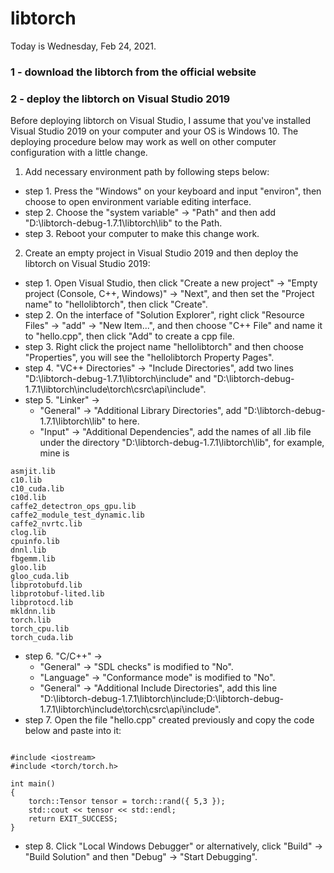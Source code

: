 # libtorch
Today is Wednesday, Feb 24, 2021.
### 1 - download the libtorch from the official website
### 2 - deploy the libtorch on Visual Studio 2019
Before deploying libtorch on Visual Studio, I assume that you've installed Visual Studio 2019 on your computer and your OS is Windows 10. The deploying procedure below may work as well on other computer configuration with a little change.

1. Add necessary environment path by following steps below:
+ step 1. Press the "Windows" on your keyboard and input "environ", then choose to open environment variable editing interface.
+ step 2. Choose the "system variable" -> "Path" and then add "D:\libtorch-debug-1.7.1\libtorch\lib" to the Path.
+ step 3. Reboot your computer to make this change work.

2. Create an empty project in Visual Studio 2019 and then deploy the libtorch on Visual Studio 2019:
+ step 1. Open Visual Studio, then click "Create a new project" -> "Empty project (Console, C++, Windows)" -> "Next", and then set the "Project name" to "hellolibtorch", then click "Create".
+ step 2. On the interface of "Solution Explorer", right click "Resource Files" -> "add" -> "New Item...", and then choose "C++ File" and name it to "hello.cpp", then click "Add" to create a cpp file.
+ step 3. Right click the project name "hellolibtorch" and then choose "Properties", you will see the "hellolibtorch Property Pages".
+ step 4. "VC++ Directories" -> "Include Directories", add two lines "D:\libtorch-debug-1.7.1\libtorch\include" and "D:\libtorch-debug-1.7.1\libtorch\include\torch\csrc\api\include".
+ step 5. "Linker" -> 
  + "General" -> "Additional Library Directories", add "D:\libtorch-debug-1.7.1\libtorch\lib" to here.
  + "Input" -> "Additional Dependencies", add the names of all .lib file under the directory "D:\libtorch-debug-1.7.1\libtorch\lib", for example, mine is 
```
asmjit.lib
c10.lib
c10_cuda.lib
c10d.lib
caffe2_detectron_ops_gpu.lib
caffe2_module_test_dynamic.lib
caffe2_nvrtc.lib
clog.lib
cpuinfo.lib
dnnl.lib
fbgemm.lib
gloo.lib
gloo_cuda.lib
libprotobufd.lib
libprotobuf-lited.lib
libprotocd.lib
mkldnn.lib
torch.lib
torch_cpu.lib
torch_cuda.lib
```
+ step 6. "C/C++" -> 
  +  "General" -> "SDL checks" is modified to "No".
  +  "Language" -> "Conformance mode" is modified to "No".
  +  "General" -> "Additional Include Directories", add this line "D:\libtorch-debug-1.7.1\libtorch\include;D:\libtorch-debug-1.7.1\libtorch\include\torch\csrc\api\include".
+ step 7. Open the file "hello.cpp" created previously and copy the code below and paste into it:
```

#include <iostream>
#include <torch/torch.h>
 
int main()
{
    torch::Tensor tensor = torch::rand({ 5,3 });
    std::cout << tensor << std::endl;
    return EXIT_SUCCESS;
}
```
+ step 8. Click "Local Windows Debugger" or alternatively, click "Build" -> "Build Solution" and then "Debug" -> "Start Debugging".
